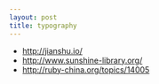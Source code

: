 ```yaml
---
layout: post
title: typography
---
```

- <http://jianshu.io/>
- <http://www.sunshine-library.org/>
- <http://ruby-china.org/topics/14005>

